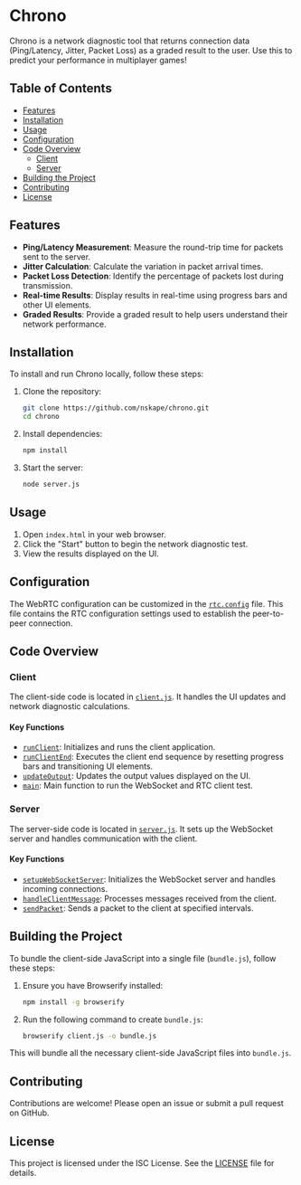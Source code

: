 # Chrono

Chrono is a network diagnostic tool that returns connection data (Ping/Latency, Jitter, Packet Loss) as a graded result to the user. Use this to predict your performance in multiplayer games!

## Table of Contents

- [Features](#features)
- [Installation](#installation)
- [Usage](#usage)
- [Configuration](#configuration)
- [Code Overview](#code-overview)
  - [Client](#client)
  - [Server](#server)
- [Building the Project](#building-the-project)
- [Contributing](#contributing)
- [License](#license)

## Features

- **Ping/Latency Measurement**: Measure the round-trip time for packets sent to the server.
- **Jitter Calculation**: Calculate the variation in packet arrival times.
- **Packet Loss Detection**: Identify the percentage of packets lost during transmission.
- **Real-time Results**: Display results in real-time using progress bars and other UI elements.
- **Graded Results**: Provide a graded result to help users understand their network performance.

## Installation

To install and run Chrono locally, follow these steps:

1. Clone the repository:
    ```sh
    git clone https://github.com/nskape/chrono.git
    cd chrono
    ```

2. Install dependencies:
    ```sh
    npm install
    ```

3. Start the server:
    ```sh
    node server.js
    ```

## Usage

1. Open `index.html` in your web browser.
2. Click the "Start" button to begin the network diagnostic test.
3. View the results displayed on the UI.

## Configuration

The WebRTC configuration can be customized in the [`rtc.config`](rtc.config) file. This file contains the RTC configuration settings used to establish the peer-to-peer connection.

## Code Overview

### Client

The client-side code is located in [`client.js`](client.js). It handles the UI updates and network diagnostic calculations.

#### Key Functions

- [`runClient`](client.js): Initializes and runs the client application.
- [`runClientEnd`](client.js): Executes the client end sequence by resetting progress bars and transitioning UI elements.
- [`updateOutput`](client.js): Updates the output values displayed on the UI.
- [`main`](client.js): Main function to run the WebSocket and RTC client test.

### Server

The server-side code is located in [`server.js`](server.js). It sets up the WebSocket server and handles communication with the client.

#### Key Functions

- [`setupWebSocketServer`](server.js): Initializes the WebSocket server and handles incoming connections.
- [`handleClientMessage`](server.js): Processes messages received from the client.
- [`sendPacket`](server.js): Sends a packet to the client at specified intervals.

## Building the Project

To bundle the client-side JavaScript into a single file (`bundle.js`), follow these steps:

1. Ensure you have Browserify installed:
    ```sh
    npm install -g browserify
    ```

2. Run the following command to create `bundle.js`:
    ```sh
    browserify client.js -o bundle.js
    ```

This will bundle all the necessary client-side JavaScript files into `bundle.js`.

## Contributing

Contributions are welcome! Please open an issue or submit a pull request on GitHub.

## License

This project is licensed under the ISC License. See the [LICENSE](LICENSE) file for details.